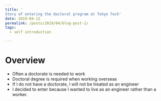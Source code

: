 ```yaml
---
title: '
Story of entering the doctoral program at Tokyo Tech'
date: 2019-04-12
permalink: /posts/2019/04/blog-post-1/
tags:
  - self introduction

---
```





Overview
======
* Often a doctorate is needed to work
* Doctoral degree is required when working overseas
* If I do not have a doctorate, I will not be treated as an engineer
* I decided to enter because I wanted to live as an engineer rather than a worker.


